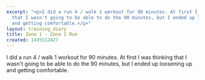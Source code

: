 ```yaml
---
excerpt: "<p>I did a run 4 / walk 1 workout for 90 minutes. At first I was thinking
  that I wasn't going to be able to do the 90 minutes, but I ended up loosening up
  and getting comfortable.</p>"
layout: training_diary
title: Zone 1 - Zone 2 Run
created: 1435512427
---
```

<p>I did a run 4 / walk 1 workout for 90 minutes. At first I was thinking that I wasn't going to be able to do the 90 minutes, but I ended up loosening up and getting comfortable.</p>
